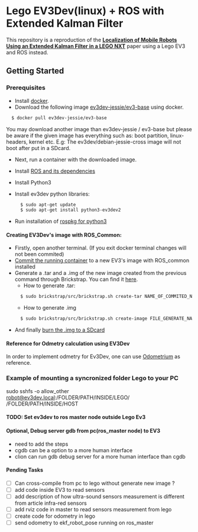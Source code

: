 # Lego EV3Dev(linux) + ROS with Extended Kalman Filter

This repository is a reproduction of the [**Localization of Mobile Robots Using an Extended Kalman Filter in a LEGO NXT**](https://ieeexplore.ieee.org/document/5782966) paper using a Lego EV3 and ROS instead.

## Getting Started

### Prerequisites
- Install [docker](https://www.docker.com/).
- Download the following image [ev3dev-jessie/ev3-base](https://github.com/ev3dev/docker-library) using docker.
```bash
  $ docker pull ev3dev-jessie/ev3-base
```
You may download another image than ev3dev-jessie / ev3-base but please be aware
if the given image has everything such as: boot partition, linux-headers, kernel etc.
E.g: The ev3dev/debian-jessie-cross image will not boot after put in a SDcard.

- Next, run a container with the downloaded image.
- Install [ROS and its dependencies](https://github.com/moriarty/ros-ev3/blob/master/brickstrap-build-status.md)
- Install Python3
- Install ev3dev python libraries:
  ```bash
    $ sudo apt-get update
    $ sudo apt-get install python3-ev3dev2
  ```

- Run installation of [rospkg for python3](https://stackoverflow.com/questions/49758578/installation-guide-for-ros-kinetic-with-python-3-5-on-ubuntu-16-04)

#### Creating EV3Dev's image with ROS_Common:

- Firstly, open another terminal. (If you exit docker terminal changes will not been commited)
- [Commit the running container](https://docs.docker.com/engine/reference/commandline/commit/#parent-command) to a new EV3's image with ROS_common installed
- Generate a .tar and a .img of the new image created from the previous command through Brickstrap. You can find it [here](https://github.com/ev3dev/brickstrap).
  - How to generate .tar:
  ```bash
    $ sudo brickstrap/src/brickstrap.sh create-tar NAME_OF_COMMITED_NEW_IMG FILE_GENERATE_NAME.tar
  ```
  - How to generate .img
  ```bash
    $ sudo brickstrap/src/brickstrap.sh create-image FILE_GENERATE_NAME.tar FINAL_FILE.img
  ```
- And finally [burn the .img to a SDcard](https://etcher.io/)

#### Reference for Odmetry calculation using EV3Dev
In order to implement odmetry for Ev3Dev, one can use [Odometrium](https://github.com/sterereo/odometrium) as reference.

### Example of mounting a syncronized folder Lego to your PC
sudo sshfs -o  allow_other robot@ev3dev.local:/FOLDER/PATH/INSIDE/LEGO/ /FOLDER/PATH/INSIDE/HOST

#### TODO: Set ev3dev to ros master node outside Lego Ev3

#### Optional, Debug server gdb from pc(ros_master node) to EV3
- need to add the steps
- cgdb can be a option to a more human interface
- clion can run gdb debug server for a more human interface than cgdb
#### Pending Tasks
- [ ] Can cross-compile from pc to lego without generate new image ?
- [ ] add code inside EV3 to read sensors
- [ ] add description of how ultra-sound sensors measurement is different from article infra-red sensors
- [ ] add rviz code in master to read sensors measurement from lego
- [ ] create code for odometry in lego
- [ ] send odometry to ekf_robot_pose running on ros_master
